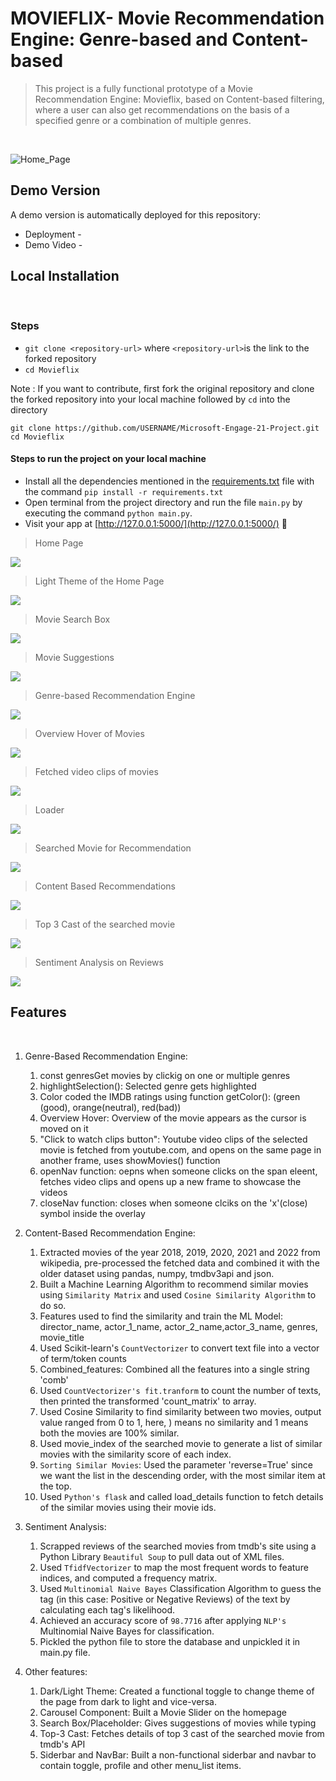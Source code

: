 # MOVIEFLIX- Movie Recommendation Engine: Genre-based and Content-based 

>This project is a fully functional prototype of a Movie Recommendation Engine: Movieflix, based on Content-based filtering, where a user can also get recommendations on the basis of a specified genre or a combination of multiple genres.
</br>

![Home_Page](https://github.com/nehagupta2103/Movieflix/blob/main/Screenshots/Home-Page.png)

## Demo Version
A demo version is automatically deployed for this repository:
</br>
- Deployment -
- Demo Video - 

## Local Installation
</br>

### Steps
- `git clone <repository-url>` where `<repository-url>`is the link to the forked repository
- `cd Movieflix`

Note : If you want to contribute, first fork the original repository and clone the forked repository into your local machine followed by `cd` into the directory

```
git clone https://github.com/USERNAME/Microsoft-Engage-21-Project.git
cd Movieflix
```

#### Steps to run the project on your local machine

- Install all the dependencies mentioned in the [requirements.txt](https://github.com/nehagupta2103/Movieflix/blob/main/requirements.txt) file with the command `pip install -r requirements.txt` 
- Open terminal from the project directory and run the file `main.py` by executing the command `python main.py`.
- Visit your app at [http://127.0.0.1:5000/](http://127.0.0.1:5000/) :tada:

>Home Page
<img alt=" " src="https://github.com/nehagupta2103/Movieflix/blob/main/Screenshots/Home-Page.png">

>Light Theme of the Home Page
<img alt=" " src="https://github.com/nehagupta2103/Movieflix/blob/main/Screenshots/Light%20Theme.png">

>Movie Search Box
<img alt=" " src="https://github.com/nehagupta2103/Movieflix/blob/main/Screenshots/Movie%20Search%20Box.png">

>Movie Suggestions
<img alt=" " src="https://github.com/nehagupta2103/Movieflix/blob/main/Screenshots/Movie%20Suggestions.png">

>Genre-based Recommendation Engine
<img alt=" " src="https://github.com/nehagupta2103/Movieflix/blob/main/Screenshots/Genre-Based%20Recommender.png">

>Overview Hover of Movies
<img alt=" " src="https://github.com/nehagupta2103/Movieflix/blob/main/Screenshots/Overview%20Hover.png">

>Fetched video clips of movies
<img alt=" " src="https://github.com/nehagupta2103/Movieflix/blob/main/Screenshots/Video%20Clips%20of%20Movies.png">

>Loader
<img alt=" " src="https://github.com/nehagupta2103/Movieflix/blob/main/Screenshots/Loader.png">

>Searched Movie for Recommendation
<img alt=" " src="https://github.com/nehagupta2103/Movieflix/blob/main/Screenshots/Avatar_2_2022Movie.png">

>Content Based Recommendations
<img alt=" " src="https://github.com/nehagupta2103/Movieflix/blob/main/Screenshots/Content_based%20Recommendation.png">

>Top 3 Cast of the searched movie
<img alt=" " src="https://github.com/nehagupta2103/Movieflix/blob/main/Screenshots/Top%203%20Cast.png">

>Sentiment Analysis on Reviews
<img alt=" " src="https://github.com/nehagupta2103/Movieflix/blob/main/Screenshots/Sentiment%20Analysis.png">

## Features
</br>

1. Genre-Based Recommendation Engine:
   1. const genresGet movies by clickig on one or multiple genres 
   2. highlightSelection(): Selected genre gets highlighted
   3. Color coded the IMDB ratings using function getColor(): (green (good), orange(neutral), red(bad)) 
   4. Overview Hover: Overview of the movie appears as the cursor is moved on it
   5. "Click to watch clips button": Youtube video clips of the selected movie is fetched from youtube.com, and opens on the same page in another frame, uses showMovies() function
   6. openNav function: oepns when someone clicks on the span eleent, fetches video clips and opens up a new frame to showcase the videos
   7. closeNav function:  closes when someone clciks on the 'x'(close) symbol inside the overlay
   
2. Content-Based Recommendation Engine:
   1. Extracted movies of the year 2018, 2019, 2020, 2021 and 2022 from wikipedia, pre-processed the fetched data and combined it with the older dataset using pandas, numpy, tmdbv3api and json.
   2. Built a Machine Learning Algorithm to recommend similar movies using `Similarity Matrix` and used `Cosine Similarity Algorithm` to do so.
   3. Features used to find the similarity and train the ML Model: director_name, actor_1_name, actor_2_name,actor_3_name, genres, movie_title
   4. Used Scikit-learn's `CountVectorizer` to convert text file into a vector of term/token counts
   5. Combined_features: Combined all the features into a single string 'comb'
   6. Used `CountVectorizer's fit.tranform` to count the number of texts, then printed the transformed 'count_matrix' to array.
   7. Used Cosine Similarity to find similarity between two movies, output value ranged from 0 to 1, here, ) means no similarity and 1 means both the movies are 100% similar.
   8. Used movie_index of the searched movie to generate a list of similar movies with the similarity score of each index.
   9. `Sorting Similar Movies`: Used the parameter 'reverse=True' since we want the list in the descending order, with the most similar item at the top.
   10. Used `Python's flask`  and called load_details function to fetch details of the similar movies using their movie ids.
   
3. Sentiment Analysis:
   1. Scrapped reviews of the searched movies from tmdb's site using a Python Library `Beautiful Soup` to pull data out of XML files.
   2. Used `TfidfVectorizer` to map the most frequent words to feature indices, and computed a frequency matrix.
   3. Used `Multinomial Naive Bayes` Classification Algorithm to guess the tag (in this case: Positive or Negative Reviews) of the text by calculating each tag's likelihood.
   4. Achieved an accuracy score of `98.7716` after applying `NLP's` Multinomial Naive Bayes for classification.
   5. Pickled the python file to store the database and unpickled it in main.py file.

4. Other features:
   1. Dark/Light Theme: Created a functional toggle to change theme of the page from dark to light and vice-versa.
   2. Carousel Component: Built a Movie Slider on the homepage
   3. Search Box/Placeholder: Gives suggestions of movies while typing
   4. Top-3 Cast: Fetches details of top 3 cast of the searched movie from tmdb's API
   5. Siderbar and NavBar: Built a non-functional siderbar and navbar to contain toggle, profile and other menu_list items.






